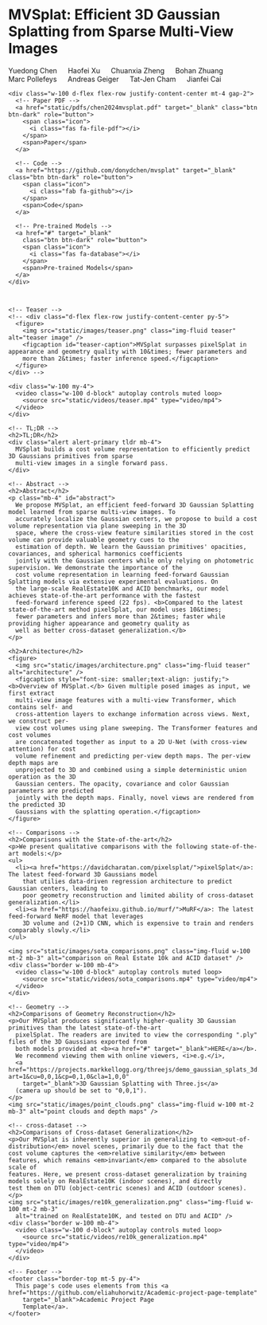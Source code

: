 <!DOCTYPE html>
<html>

<head>
  <meta charset="utf-8">

  <title>MVSplat</title>
  <!-- <link rel="icon" type="image/x-icon" href="static/images/favicon.ico"> -->

  <link rel="stylesheet" href="static/css/bootstrap.min.css">
  <link rel="stylesheet" href="static/css/fontawesome.all.min.css">
  <!-- <link rel="stylesheet" href="https://cdn.jsdelivr.net/gh/jpswalsh/academicons@1/css/academicons.min.css"> -->
  <link rel="stylesheet" href="static/css/index.css">

  <!-- <script src="https://documentcloud.adobe.com/view-sdk/main.js"></script> -->
  <script defer src="static/js/fontawesome.all.min.js"></script>
  <script src="static/js/bootstrap.bundle.min.js"></script>
</head>

<body>
  <div class="container">
    <!-- Title -->
    <h1 class="pt-5 title">MVSplat: Efficient 3D Gaussian Splatting from Sparse Multi-View Images</h1>
    <div class="d-flex flex-row justify-content-center">
        Yuedong Chen &emsp; Haofei Xu &emsp; Chuanxia Zheng &emsp; Bohan Zhuang <br>
        Marc Pollefeys &emsp; Andreas Geiger &emsp; Tat-Jen Cham &emsp; Jianfei Cai
    </div>

    <div class="w-100 d-flex flex-row justify-content-center mt-4 gap-2">
      <!-- Paper PDF -->
      <a href="static/pdfs/chen2024mvsplat.pdf" target="_blank" class="btn btn-dark" role="button">
        <span class="icon">
          <i class="fas fa-file-pdf"></i>
        </span>
        <span>Paper</span>
      </a>
    
      <!-- Code -->
      <a href="https://github.com/donydchen/mvsplat" target="_blank" class="btn btn-dark" role="button">
        <span class="icon">
          <i class="fab fa-github"></i>
        </span>
        <span>Code</span>
      </a>
      
      <!-- Pre-trained Models -->
      <a href="#" target="_blank"
        class="btn btn-dark" role="button">
        <span class="icon">
          <i class="fas fa-database"></i>
        </span>
        <span>Pre-trained Models</span>
      </a>
    </div>



    <!-- Teaser -->
    <!-- <div class="d-flex flex-row justify-content-center py-5">
      <figure>
        <img src="static/images/teaser.png" class="img-fluid teaser" alt="teaser image" />
        <figcaption id="teaser-caption">MVSplat surpasses pixelSplat in appearance and geometry quality with 10&times; fewer parameters and
        more than 2&times; faster inference speed.</figcaption>
      </figure>
    </div> -->

    <div class="w-100 my-4">
      <video class="w-100 d-block" autoplay controls muted loop>
        <source src="static/videos/teaser.mp4" type="video/mp4">
      </video>
    </div>


  <div class="main-contain">

    <!-- TL;DR -->
    <h2>TL;DR</h2>
    <div class="alert alert-primary tldr mb-4">
      MVSplat builds a cost volume representation to efficiently predict 3D Gaussians primitives from sparse
      multi-view images in a single forward pass.
    </div>

    <!-- Abstract -->
    <h2>Abstract</h2>
    <p class="mb-4" id="abstract">
      We propose MVSplat, an efficient feed-forward 3D Gaussian Splatting model learned from sparse multi-view images. To
      accurately localize the Gaussian centers, we propose to build a cost volume representation via plane sweeping in the 3D
      space, where the cross-view feature similarities stored in the cost volume can provide valuable geometry cues to the
      estimation of depth. We learn the Gaussian primitives' opacities, covariances, and spherical harmonics coefficients
      jointly with the Gaussian centers while only relying on photometric supervision. We demonstrate the importance of the
      cost volume representation in learning feed-forward Gaussian Splatting models via extensive experimental evaluations. On
      the large-scale RealEstate10K and ACID benchmarks, our model achieves state-of-the-art performance with the fastest
      feed-forward inference speed (22 fps). <b>Compared to the latest state-of-the-art method pixelSplat, our model uses 10&times; 
      fewer parameters and infers more than 2&times; faster while providing higher appearance and geometry quality as
      well as better cross-dataset generalization.</b>
    </p>

    <h2>Architecture</h2>
    <figure>
      <img src="static/images/architecture.png" class="img-fluid teaser" alt="architecture" />
      <figcaption style="font-size: smaller;text-align: justify;"><b>Overview of MVSplat.</b> Given multiple posed images as input, we first extract
      multi-view image features with a multi-view Transformer, which contains self- and
      cross-attention layers to exchange information across views. Next, we construct per-
      view cost volumes using plane sweeping. The Transformer features and cost volumes
      are concatenated together as input to a 2D U-Net (with cross-view attention) for cost
      volume refinement and predicting per-view depth maps. The per-view depth maps are
      unprojected to 3D and combined using a simple deterministic union operation as the 3D
      Gaussian centers. The opacity, covariance and color Gaussian parameters are predicted
      jointly with the depth maps. Finally, novel views are rendered from the predicted 3D
      Gaussians with the splatting operation.</figcaption>
    </figure>

    <!-- Comparisons -->
    <h2>Comparisons with the State-of-the-art</h2>
    <p>We present qualitative comparisons with the following state-of-the-art models:</p>
    <ul>
      <li><a href="https://davidcharatan.com/pixelsplat/">pixelSplat</a>: The latest feed-forward 3D Gaussians model
        that utilies data-driven regression architecture to predict Gaussian centers, leading to 
        poor geometry reconstruction and limited ability of cross-dataset generalization.</li>
      <li><a href="https://haofeixu.github.io/murf/">MuRF</a>: The latest feed-forward NeRF model that leverages 
        3D volume and (2+1)D CNN, which is expensive to train and renders comparably slowly.</li>
    </ul>

    <img src="static/images/sota_comparisons.png" class="img-fluid w-100 mt-2 mb-3" alt="comparison on Real Estate 10k and ACID dataset" />
    <div class="border w-100 mb-4">
      <video class="w-100 d-block" autoplay controls muted loop>
        <source src="static/videos/sota_comparisons.mp4" type="video/mp4">
      </video>
    </div>

    <!-- Geometry -->
    <h2>Comparisons of Geometry Reconstruction</h2>
    <p>Our MVSplat produces significantly higher-quality 3D Gaussian primitives than the latest state-of-the-art
      pixelSplat. The readers are invited to view the corresponding ".ply" files of the 3D Gaussians exported from
      both models provided at <b><a href="#" target="_blank">HERE</a></b>.
      We recommend viewing them with online viewers, <i>e.g.</i>,
      <a href="https://projects.markkellogg.org/threejs/demo_gaussian_splats_3d.php?art=1&cu=0,0,1&cp=0,1,0&cla=1,0,0"
        target="_blank">3D Gaussian Splatting with Three.js</a>
      (camera up should be set to "0,0,1").
    </p>
    <img src="static/images/point_clouds.png" class="img-fluid w-100 mt-2 mb-3" alt="point clouds and depth maps" />

    <!-- cross-dataset -->
    <h2>Comparisons of Cross-dataset Generalization</h2> 
    <p>Our MVSplat is inherently superior in generalizing to <em>out-of-distribution</em> novel scenes, primarily due to the fact that the
    cost volume captures the <em>relative similarity</em> between features, which remains <em>invariant</em> compared to the absolute scale of
    features. Here, we present cross-dataset generalization by training models solely on RealEstate10K (indoor scenes), and directly 
    test them on DTU (object-centric scenes) and ACID (outdoor scenes).</p>
    <img src="static/images/re10k_generalization.png" class="img-fluid w-100 mt-2 mb-3"
      alt="trained on RealEstate10K, and tested on DTU and ACID" />
    <div class="border w-100 mb-4">
      <video class="w-100 d-block" autoplay controls muted loop>
        <source src="static/videos/re10k_generalization.mp4" type="video/mp4">
      </video>
    </div>

  </div>

    <!-- Footer -->
    <footer class="border-top mt-5 py-4">
      This page's code uses elements from this <a href="https://github.com/eliahuhorwitz/Academic-project-page-template"
        target="_blank">Academic Project Page
        Template</a>.
    </footer>
  </div>
</body>

</html>
